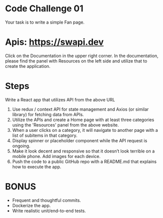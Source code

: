 # Code Challenge 01

Your task is to write a simple Fan page.

# Apis: https://swapi.dev
Click on the Documentation in the upper right corner. In the documentation, please find the panel with Resources on the left side and utilize that to create the application.


# Steps
Write a React app that utilizes API from the above URL
<ol>
    <li>Use redux / context API for state management and Axios (or similar library) for fetching data from APIs.</li>
    <li>Utilize the APIs and create a Home page with at least three categories using the 'Resources' panel from the above website. </li>
    <li>When a user clicks on a category, it will navigate to another page with a list of subitems in that category.</li>
    <li>Display spinner or placeholder component while the API request is ongoing.</li>
    <li>Make it look decent and responsive so that it doesn’t look terrible on a mobile phone. Add images for each device.</li>
    <li>Push the code to a public GitHub repo with a README.md that explains how to execute the app.</li>
</ol>

# BONUS
* Frequent and thoughtful commits.
* Dockerize the app.
* Write realistic unit/end-to-end tests.

